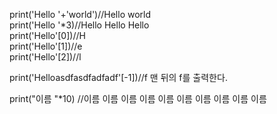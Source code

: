 print('Hello '+'world')//Hello world <br>
print('Hello '*3)//Hello Hello Hello <br>
print('Hello'[0])//H <br>
print('Hello'[1])//e <br>
print('Hello'[2])//l <br>

print('Helloasdfasdfadfadf'[-1])//f 맨 뒤의 f를 출력한다. <br>

print("이름 "*10) //이름 이름 이름 이름 이름 이름 이름 이름 이름 이름 
